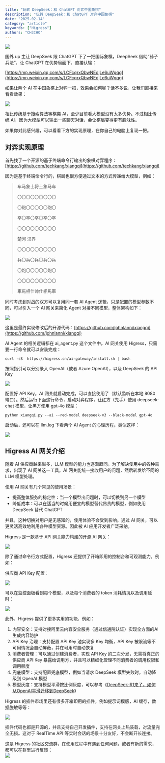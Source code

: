 ```yaml
---
title: "玩转 DeepSeek：和 ChatGPT 对弈中国象棋"
description: "玩转 DeepSeek：和 ChatGPT 对弈中国象棋"
date: "2025-02-14"
category: "article"
keywords: ["Higress"]
authors: "CH3CHO"
---
```


![](https://intranetproxy.alipay.com/skylark/lark/0/2025/png/22499/1739184724526-54c2eb35-7e2f-45ce-beba-0a842ac286a4.png)

国外 up 主让 DeepSeek 跟 ChatGPT 下了一把国际象棋，DeepSeek 借助“孙子兵法”，让 ChatGPT 在优势局面下，直接认输：

[https://mp.weixin.qq.com/s/LCFcqrxQbwNEdjLe6uWpqg](https://mp.weixin.qq.com/s/LCFcqrxQbwNEdjLe6uWpqg)



如果让两个 AI 在中国象棋上对弈一把，效果会如何呢？话不多说，让我们直接来看看效果：

![](https://intranetproxy.alipay.com/skylark/lark/0/2025/png/22499/1739243044358-1c242640-9035-425a-9f03-8593aab3447b.png)

相比传统基于搜索算法等棋类 AI，至少目前看大模型没有太多优势。不过相比传统 AI，因为大模型可以输出一些聊天对话，会让棋局变得更有趣味性。



如果你对此感兴趣，可以看看下方的实现原理，在你自己的电脑上复现一把。



## 对弈实现原理
首先找了一个开源的基于终端命令行输出的象棋对弈程序：[https://github.com/techkang/xiangqi](https://github.com/techkang/xiangqi)

因为是基于终端命令行的，棋局也很方便通过文本的方式传递给大模型，例如：

> 车马象士将士象马车
>
> 〇〇〇〇〇〇〇〇〇
>
> 〇砲〇〇〇〇〇砲〇
>
> 卒〇卒〇卒〇卒〇卒
>
> 〇〇〇〇〇〇〇〇〇
>
>    楚河      汉界
>
> 〇〇〇〇〇〇〇〇〇
>
> 兵〇兵〇兵〇兵〇兵
>
> 〇炮〇〇〇〇〇炮〇
>
> 〇〇〇〇〇〇〇〇〇
>
> 車馬相仕帅仕相馬車
>



同时考虑到对战的双方可以复用同一套 AI Agent 逻辑，只是配置的模型参数不同，可以引入一个 AI 网关来简化 Agent 对接不同模型，整体架构如下：

![](https://intranetproxy.alipay.com/skylark/lark/0/2025/png/22499/1739186232072-eba732bd-1c1f-40ad-8a77-168246acebf0.png)

这里是最终实现修改后的开源代码：[https://github.com/johnlanni/xiangqi](https://github.com/johnlanni/xiangqi)



AI Agent 的相关逻辑都在 ai_agent.py 这个文件中。AI 网关使用 Higress，只需要一行命令就可以安装完成：

`curl -sS  https://higress.cn/ai-gateway/install.sh | bash` 



按照指引可以分别录入 OpenAI（或者 Azure OpenAI），以及 DeepSeek 的 API Key

![](https://intranetproxy.alipay.com/skylark/lark/0/2025/png/22499/1739186417909-43eb19a3-f77b-4a8c-bf96-11db227a2ef8.png)

配置好 API Key，AI 网关就启动完成，可以直接使用了（默认监听在本地 8080 端口）。然后运行下面这行命令，启动对弈程序，让红方（先手）使用 deepseek-chat 模型，让黑方使用 gpt-4o 模型：

`python xiangqi.py --ai --red-model deepseek-v3 --black-model gpt-4o`



启动后，还可以在 llm.log 下看两个 AI Agent 的心理历程，类似这样：

![](https://intranetproxy.alipay.com/skylark/lark/0/2025/png/22499/1739188972462-301a803c-6bbd-4683-9c7c-e19f1e440bf5.png)

## Higress AI 网关介绍
随着 AI 供应商越来越多，LLM 模型的能力也逐渐趋同。为了解决使用中的各种需求，出现了 AI 网关这一工具。AI 网关能统一接收用户的问题，然后转发给不同的 LLM 模型处理。



使用 AI 网关有几个常见的使用场景：

+ 提高整体服务的稳定性：当一个模型出问题时，可以切换到另一个模型
+ 降低成本：可以在适当的时候用便宜的模型替代昂贵的模型，例如使用 DeepSeek 替代 ChatGPT



并且，这种切换对用户是无感知的，使用体验不会受到影响。通过 AI 网关，可以更灵活高效地利用各种模型资源。因此被 AI 应用开发者广泛采纳。



Higress 是一款基于 API 网关能力构建的开源 AI 网关：

![](https://intranetproxy.alipay.com/skylark/lark/0/2025/png/22499/1739190005240-c7d1227a-47e4-4615-9d5b-da3e4c30a005.png)

除了通过命令行方式配置，Higress 还提供了开箱即用的控制台和可观测能力，例如：



供应商 API Key 配置：

![](https://intranetproxy.alipay.com/skylark/lark/0/2025/png/22499/1739189871531-857be5d3-4f8d-415d-a6cc-9cde2250945e.png)



可以在监控面板看到每个模型，以及每个消费者的 token 消耗情况以及调用延时：

![](https://intranetproxy.alipay.com/skylark/lark/0/2025/png/22499/1739189930217-3f07adf1-241f-4d5a-9966-ecb0312baa00.png)



此外，Higress 提供了更多实用的功能，例如：

1. 内容安全：支持对接阿里云内容安全服务（通过信通院认证）实现全方面的AI生成内容防护
2. API Key 治理：支持配置 API Key 池实现多 Key 均衡，API Key 被限流等不可用情况会自动屏蔽，并在可用时自动恢复
3. 消费者管理：可以通过创建消费者，实现 API Key 的二次分发，无需将真正的供应商 API Key 暴露给调用方，并且可以精细化管理不同消费者的调用权限和调用额度
4. 兜底模型：支持配置兜底模型，例如当请求 DeepSeek 模型失败时，自动降级到 OpenAI 模型
5. 模型灰度：支持模型平滑按比例灰度，可以参考《[DeepSeek-R1来了，如何从OpenAI平滑迁移到DeepSeek](https://aliyuque.antfin.com/gvr7dx/awbbpb/gyimp3n0tumtreo4)》



Higress 的插件市场里还有很多开箱即用的插件，例如提示词模版，AI 缓存，数据脱敏等等：

![](https://intranetproxy.alipay.com/skylark/lark/0/2025/png/22499/1739189835320-47a24b34-766e-49df-bfc0-834815f46bd7.png)

<font style="color:rgb(38, 38, 38);"></font>

<font style="color:rgb(38, 38, 38);">插件代码也都是开源的，并且支持自己开发插件，支持在网关上热装载，对流量完全无损。这对于 RealTime API 等实时会话的场景十分友好，不会断开长连接。  
</font>

<font style="color:rgb(38, 38, 38);">这是 Higress 的社区交流群，在使用过程中有遇到任何问题，或者有新的需求，都可以在群里进行反馈：  
</font>![](https://intranetproxy.alipay.com/skylark/lark/0/2025/jpeg/22499/1739260135685-97b9e936-5e12-4cfc-99d1-6d7daf77bbf4.jpeg)

  





